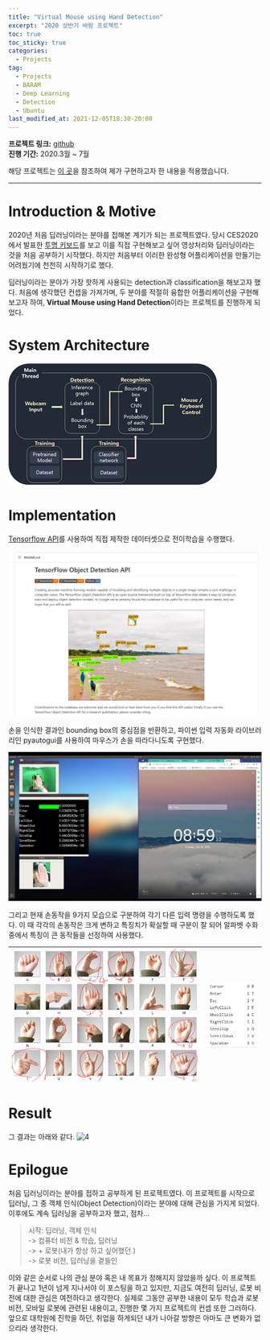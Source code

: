 ```yaml
---
title: "Virtual Mouse using Hand Detection"
excerpt: "2020 상반기 바람 프로젝트"
toc: true
toc_sticky: true
categories:
  - Projects
tag:
  - Projects
  - BARAM
  - Deep Learning
  - Detection
  - Ubuntu
last_modified_at: 2021-12-05T18:30-20:00
---
```


**프로젝트 링크:** [github](https://github.com/msjun23/hand-mouse)</br>
**진행 기간:** 2020.3월 ~ 7월

해당 프로젝트는 [이 곳](https://github.com/MrEliptik/HandPose)을 참조하여 제가 구현하고자 한 내용을 적용했습니다.

---
# Introduction & Motive
2020년 처음 딥러닝이라는 분야를 접해본 계기가 되는 프로젝트였다. 당시 CES2020에서 발표한 [투명 키보드](https://youtu.be/5ul6NwujWIw)를 보고 이를 직접 구현해보고 싶어 영상처리와 딥러닝이라는 것을 처음 공부하기 시작했다. 하지만 처음부터 이러한 완성형 어플리케이션을 만들기는 어려웠기에 천천히 시작하기로 했다.

딥러닝이라는 분야가 가장 핫하게 사용되는 detection과 classification을 해보고자 했다. 처음에 생각했던 컨셉을 가져가며, 두 분야를 적절히 융합한 어플리케이션을 구현해보고자 하여, **Virtual Mouse using Hand Detection**이라는 프로젝트를 진행하게 되었다.

# System Architecture
![sys_arch](/assets/images/hand-mouse/sys_arch.png)

# Implementation
[Tensorflow API](https://github.com/tensorflow/models/tree/master/research/object_detection)를 사용하여 직접 제작한 데이터셋으로 전이학습을 수행했다.

![tf_API](/assets/images/hand-mouse/tf_API.jpg)

손을 인식한 결과인 bounding box의 중심점을 반환하고, 파이썬 입력 자동화 라이브러리인 pyautogui를 사용하여 마우스가 손을 따라다니도록 구현했다.

![result](/assets/images/hand-mouse/result.jpg)

그리고 현재 손동작을 9가지 모습으로 구분하여 각기 다른 입력 명령을 수행하도록 했다. 이 때 각각의 손동작은 크게 변하고 특징치가 확실할 때 구분이 잘 되어 알파벳 수화 중에서 특징이 큰 동작들을 선정하여 사용했다.

![my_handpose](/assets/images/hand-mouse/my_handpose.png) | ![txt](/assets/images/hand-mouse/txt.jpg)
---|---|

# Result
그 결과는 아래와 같다.
![4](/assets/images/hand-mouse/4.gif)

# Epilogue
처음 딥러닝이라는 분야를 접하고 공부하게 된 프로젝트였다. 이 프로젝트를 시작으로 딥러닝, 그 중 객체 인식(Object Detection)이라는 분야에 대해 관심을 가지게 되었다. 이후에도 계속 딥러닝을 공부하고자 했고, 점차...
> 시작: 딥러닝, 객체 인식</br>
> -> 컴퓨터 비전 & 학습, 딥러닝</br>
> -> + 로봇(내가 항상 하고 싶어했던.)</br>
> -> 로봇 비전, 딥러닝을 곁들인

이와 같은 순서로 나의 관심 분야 혹은 내 목표가 정해지지 않았을까 싶다. 이 프로젝트가 끝나고 1년이 넘게 지나서야 이 포스팅을 하고 있지만, 지금도 여전히 딥러닝, 로봇 비전에 대한 관심은 여전하다고 생각한다. 실제로 그동안 공부한 내용이 모두 학습과 로봇 비전, 모바일 로봇에 관련된 내용이고, 진행한 몇 가지 프로젝트의 컨셉 또한 그러하다. 앞으로 대학원에 진학을 하던, 취업을 하게되던 내가 나아갈 방향은 아마도 큰 변화가 없으리라 생각한다.